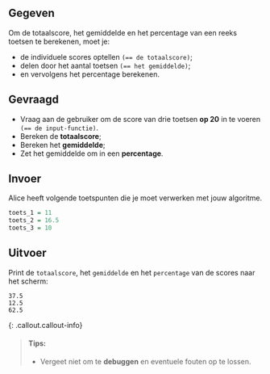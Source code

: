 ## Gegeven

Om de totaalscore, het gemiddelde en het percentage van een reeks toetsen te berekenen, moet je: 
* de individuele scores optellen `(== de totaalscore)`; 
* delen door het aantal toetsen `(== het gemiddelde)`;
* en vervolgens het percentage berekenen.

## Gevraagd

* Vraag aan de gebruiker om de score van drie toetsen **op 20** in te voeren `(== de input-functie)`.
* Bereken de **totaalscore**;
* Bereken het **gemiddelde**;
* Zet het gemiddelde om in een **percentage**.


## Invoer
Alice heeft volgende toetspunten die je moet verwerken met jouw algoritme. 

```R
toets_1 = 11
toets_2 = 16.5
toets_3 = 10 
```

## Uitvoer

Print de `totaalscore`, het `gemiddelde` en het `percentage` van de scores naar het scherm: 

```
37.5
12.5
62.5
```

{: .callout.callout-info}
>#### Tips: 
>* Vergeet niet om te **debuggen** en eventuele fouten op te lossen.
